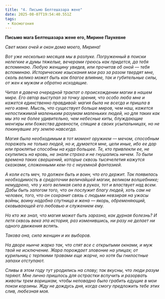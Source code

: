 ```yaml
---
title: "4. Письмо Белтешазара жене"
date: 2025-08-07T19:54:40.551Z
tags:
 - Космогония
---
```


**Письмо мага Белтешазара жене его, Мирине Паукевне**

*Свет моих очей и окон дома моего, Мирина!*

*Вот уже несколько месяцев мы в разлуке. Погруженный в поиски нелегкие и
думы тяжелые, вечерами греюсь как придется, да тебя вспоминаю. Любую
женщину увидев, или прочитав об оной — тебя вспоминаю. Исторические
изыскания мои раз за разом твердят мне, сколь велико может быть как
благое влияние, так и губительные силы, от жен к мужам и обратно
исходящие.*

*Читал я давеча очередной трактат о происхождении магии в нашем мире.
Его автор выступал за точку зрения, что особо люба мне и кажется
единственно правдивой: магия была не всегда и пришла в него извне.
Мысль, что существует больше миров, чем наш, кажется непостижимой
маленьким разумам маленьких людей, но для таких как мы это не более
удивительно, чем небесные киты, блуждающие менгиры или божества
древности, спящие в своих усыпальницах, но не покинувшие эту землю
навсегда.*

*Магия была необходимым в тот момент оружием — мечом, способным поражать
не только людей, но и, думается мне, цели иные, ибо ее дар или проклятье
способны на куда большее. Те, кто привлекли ее, не скупились на кровь,
не знали страха и не гнушались ничем. То были времена таких свершений,
которые сквозь тысячелетия кажутся сказками, сложенными кем-то с
неуемной фантазией.*

*А коли есть меч, то должен быть и воин, что его держит. Так появилась
необходимость в средоточии величайшей магии, великом волшебнике;
немудрено, что у кого великая сила в руках, тот и властвует над всем.
Дабы быть залогом того, что он послужит благу людей, хоть сам не
человек, того, что он сохранит связь с людьми невзирая на ужасы войны,
воину надобна спутница и жена — якорь, обременяющий, сковывающей его
любовью и служением ему.*

*Но кто же знал, что магия может быть заразна, как дурная болезнь? И
летя сквозь века эта история, раз изменившись, ни разу не делает ни
одного движения вспять.*

*Такова она, сила женщин и их выборов.*

*На дворе нынче жарко так, что спят все с открытыми окнами, и муж твой
не исключение. Жара порождает зловоние на улицах; от курильниц с
терпкими травами еще жарче, но хотя бы гнилостные запахи отступают.*

*Сливы в этом году тут уродились на славу; так вкусны, что люди разум
теряют. Мне лично пришлось для острастки вспучить и разорвать животы
трем воришкам, чтобы неповадно было грабить едущие в мои покои корзины.
Жду не дождусь дня, когда смогу предложить тебе этих слив, любезная
моя.*
